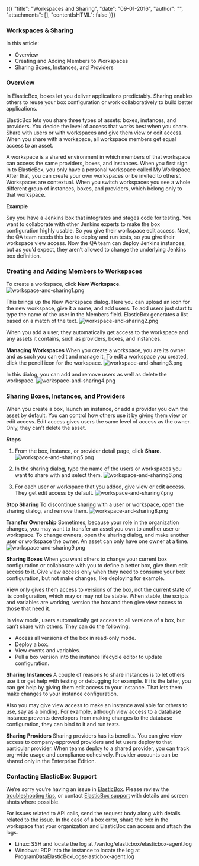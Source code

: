 {{{
"title": "Workspaces and Sharing",
"date": "09-01-2016",
"author": "",
"attachments": [],
"contentIsHTML": false
}}}

### Workspaces & Sharing
In this article:
* Overview
* Creating and Adding Members to Workspaces
* Sharing Boxes, Instances, and Providers

### Overview

In ElasticBox, boxes let you deliver applications predictably. Sharing enables others to reuse your box configuration or work collaboratively to build better applications.

ElasticBox lets you share three types of assets: boxes, instances, and providers. You decide the level of access that works best when you share. Share with users or with workspaces and give them view or edit access. When you share with a workspace, all workspace members get equal access to an asset.

A workspace is a shared environment in which members of that workspace can access the same providers, boxes, and instances. When you first sign in to ElasticBox, you only have a personal workspace called My Workspace. After that, you can create your own workspaces or be invited to others’. Workspaces are contextual. When you switch workspaces you see a whole different group of instances, boxes, and providers, which belong only to that workspace.

**Example**

Say you have a Jenkins box that integrates and stages code for testing. You want to collaborate with other Jenkins experts to make the box configuration highly usable. So you give their workspace edit access. Next, the QA team needs this box to deploy and run tests, so you give their workspace view access. Now the QA team can deploy Jenkins instances, but as you’d expect, they aren’t allowed to change the underlying Jenkins box definition.

### Creating and Adding Members to Workspaces

To create a workspace, click **New Workspace**.
![workspace-and-sharing1.png](../images/ElasticBox/workspace-and-sharing1.png)

This brings up the New Workspace dialog. Here you can upload an icon for the new workspace, give it a name, and add users. To add users just start to type the name of the user in the Members field. ElasticBox generates a list based on a match of the text.
![workspace-and-sharing2.png](../images/ElasticBox/workspace-and-sharing2.png)

When you add a user, they automatically get access to the workspace and any assets it contains, such as providers, boxes, and instances.

**Managing Workspaces**
When you create a workspace, you are its owner and as such you can edit and manage it.
To edit a workspace you created, click the pencil icon for the workspace.
![workspace-and-sharing3.png](../images/ElasticBox/workspace-and-sharing3.png)

In this dialog, you can add and remove users as well as delete the workspace.
![workspace-and-sharing4.png](../images/ElasticBox/workspace-and-sharing4.png)

### Sharing Boxes, Instances, and Providers
When you create a box, launch an instance, or add a provider you own the asset by default. You can control how others use it by giving them view or edit access. Edit access gives users the same level of access as the owner. Only, they can’t delete the asset.

**Steps**
1. From the box, instance, or provider detail page, click **Share**.
   ![workspace-and-sharing5.png](../images/ElasticBox/workspace-and-sharing5.png)

2. In the sharing dialog, type the name of the users or workspaces you want to share with and select them.
   ![workspace-and-sharing6.png](../images/ElasticBox/workspace-and-sharing6.png)

3. For each user or workspace that you added, give view or edit access. They get edit access by default.
   ![workspace-and-sharing7.png](../images/ElasticBox/workspace-and-sharing7.png)

**Stop Sharing**
To discontinue sharing with a user or workspace, open the sharing dialog, and remove them.
![workspace-and-sharing8.png](../images/ElasticBox/workspace-and-sharing8.png)

**Transfer Ownership**
Sometimes, because your role in the organization changes, you may want to transfer an asset you own to another user or workspace. To change owners, open the sharing dialog, and make another user or workspace the owner. An asset can only have one owner at a time.
![workspace-and-sharing9.png](../images/ElasticBox/workspace-and-sharing9.png)

**Sharing Boxes**
When you want others to change your current box configuration or collaborate with you to define a better box, give them edit access to it. Give view access only when they need to consume your box configuration, but not make changes, like deploying for example.

View only gives them access to versions of the box, not the current state of its configuration, which may or may not be stable. When stable, the scripts and variables are working, version the box and then give view access to those that need it.

In view mode, users automatically get access to all versions of a box, but can’t share with others. They can do the following:

* Access all versions of the box in read-only mode.
* Deploy a box.
* View events and variables.
* Pull a box version into the instance lifecycle editor to update configuration.

**Sharing Instances**
A couple of reasons to share instances is to let others use it or get help with testing or debugging for example. If it’s the latter, you can get help by giving them edit access to your instance. That lets them make changes to your instance configuration.

Also you may give view access to make an instance available for others to use, say as a binding. For example, although view access to a database instance prevents developers from making changes to the database configuration, they can bind to it and run tests.

**Sharing Providers**
Sharing providers has its benefits. You can give view access to company-approved providers and let users deploy to that particular provider. When teams deploy to a shared provider, you can track org-wide usage and compliance cohesively. Provider accounts can be shared only in the Enterprise Edition.

### Contacting ElasticBox Support
We’re sorry you’re having an issue in [ElasticBox](//www.ctl.io/elasticbox/). Please review the [troubleshooting tips](./troubleshooting-tips.md), or contact [ElasticBox support](mailto:support@elasticbox.com) with details and screen shots where possible.

For issues related to API calls, send the request body along with details related to the issue. In the case of a box error, share the box in the workspace that your organization and ElasticBox can access and attach the logs.
* Linux: SSH and locate the log at /var/log/elasticbox/elasticbox-agent.log
* Windows: RDP into the instance to locate the log at ProgramDataElasticBoxLogselasticbox-agent.log
